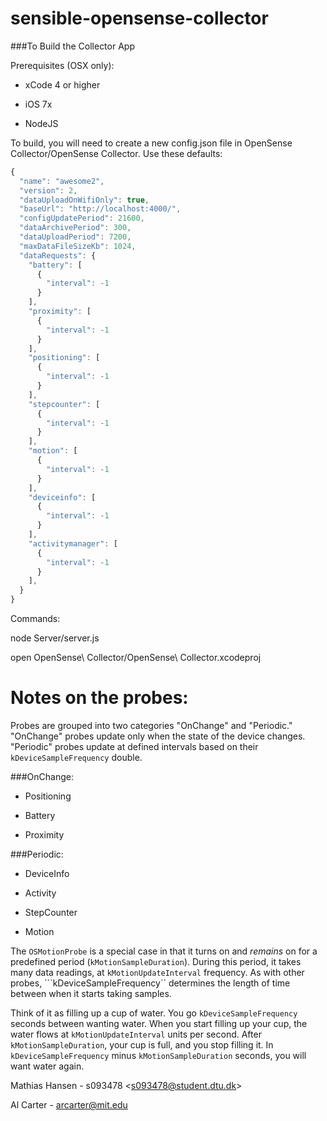 sensible-opensense-collector
============================

###To Build the Collector App

Prerequisites (OSX only):

  * xCode 4 or higher

  * iOS 7x

  * NodeJS

To build, you will need to create a new config.json file in OpenSense Collector/OpenSense Collector. Use these defaults:

```javascript
{
  "name": "awesome2",
  "version": 2,
  "dataUploadOnWifiOnly": true,
  "baseUrl": "http://localhost:4000/",
  "configUpdatePeriod": 21600,
  "dataArchivePeriod": 300,
  "dataUploadPeriod": 7200,
  "maxDataFileSizeKb": 1024,
  "dataRequests": {
    "battery": [
      {
        "interval": -1
      }
    ],
    "proximity": [
      {
        "interval": -1
      }
    ],
    "positioning": [
      {
        "interval": -1
      }
    ],
    "stepcounter": [
      {
        "interval": -1
      }
    ],
    "motion": [
      {
        "interval": -1
      }
    ],
    "deviceinfo": [
      {
        "interval": -1
      }
    ],
    "activitymanager": [
      {
        "interval": -1
      }
    ],
  }
}
```


Commands:

  node Server/server.js

  open OpenSense\ Collector/OpenSense\ Collector.xcodeproj


Notes on the probes:
================

Probes are grouped into two categories "OnChange" and "Periodic."  "OnChange" probes update only when the state of the device changes.  "Periodic" probes update at defined intervals based on their ```kDeviceSampleFrequency``` double.

###OnChange:

  * Positioning

  * Battery

  * Proximity

###Periodic:

  * DeviceInfo

  * Activity

  * StepCounter

  * Motion

The ```OSMotionProbe``` is a special case in that it turns on and _remains_ on for a predefined period (```kMotionSampleDuration```).  During this period, it takes many data readings, at ```kMotionUpdateInterval``` frequency. As with other probes, ```kDeviceSampleFrequency`` determines the length of time between when it starts taking samples. 

Think of it as filling up a cup of water.  You go ```kDeviceSampleFrequency``` seconds between wanting water. When you start filling up your cup, the water flows at ```kMotionUpdateInterval``` units per second. After ```kMotionSampleDuration```, your cup is full, and you stop filling it. In ```kDeviceSampleFrequency``` minus ```kMotionSampleDuration``` seconds, you will want water again.

Mathias Hansen - s093478 &lt;s093478@student.dtu.dk>

Al Carter - arcarter@mit.edu